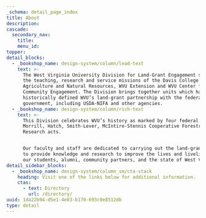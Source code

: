 ```yaml
---
_schema: detail_page_index
title: About
description:
cascade:
  secondary_nav:
    title:
    menu_id:
topper:
detail_blocks:
  - _bookshop_name: design-system/column/lead-text
    text: >-
      The West Virginia University Division for Land-Grant Engagement supports
      the teaching, research and service missions of the Davis College of
      Agriculture and Natural Resources, WVU Extension and WVU Center for
      Community Engagement. The Division brings together units which have
      historically defined WVU’s land-grant partnership with the federal
      government, including USDA-NIFA and other agencies.
  - _bookshop_name: design-system/column/rich-text
    text: >-
      This Division celebrates WVU’s history as marked by four federal acts: The
      Morrill, Hatch, Smith-Lever, McIntire-Stennis Cooperative Forestry
      Research acts.


      Our faculty and staff are dedicated to carrying out the land-grant mission
      to provide knowledge and research to improve the lives and livelihoods of
      our students, alumni, community partners, and the state of West Virginia.
detail_sidebar_blocks:
  - _bookshop_name: design-system/column_sm/cta-stack
    heading: Visit one of the links below for additional information.
    ctas:
      - text: Directory
        url: /directory/
uuid: 1da22b94-d5e1-4e83-b170-693c0e8512db
type: detail
---
```

